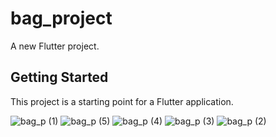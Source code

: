 # bag_project

A new Flutter project.

## Getting Started

This project is a starting point for a Flutter application.

![bag_p (1)](https://github.com/didipta/Bag_project/assets/66532706/1b4ac2af-2872-4b5d-b8eb-160f27231d8c)
![bag_p (5)](https://github.com/didipta/Bag_project/assets/66532706/3ebee77f-477d-4541-b5de-bdb5776fb56e)
![bag_p (4)](https://github.com/didipta/Bag_project/assets/66532706/47d5807b-6cd0-4790-83d1-ed3e0a85c282)
![bag_p (3)](https://github.com/didipta/Bag_project/assets/66532706/9df39cfc-760e-4dd5-ba78-283546445e34)
![bag_p (2)](https://github.com/didipta/Bag_project/assets/66532706/b2cd72d1-0d90-4e28-9e06-f093173e800c)
